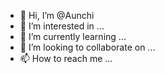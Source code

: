 - 👋 Hi, I’m @Aunchi
- 👀 I’m interested in ...
- 🌱 I’m currently learning ...
- 💞️ I’m looking to collaborate on ...
- 📫 How to reach me ...

<!---
Aunchi/Aunchi is a ✨ special ✨ repository because its `README.md` (this file) appears on your GitHub profile.
You can click the Preview link to take a look at your changes.
--->
